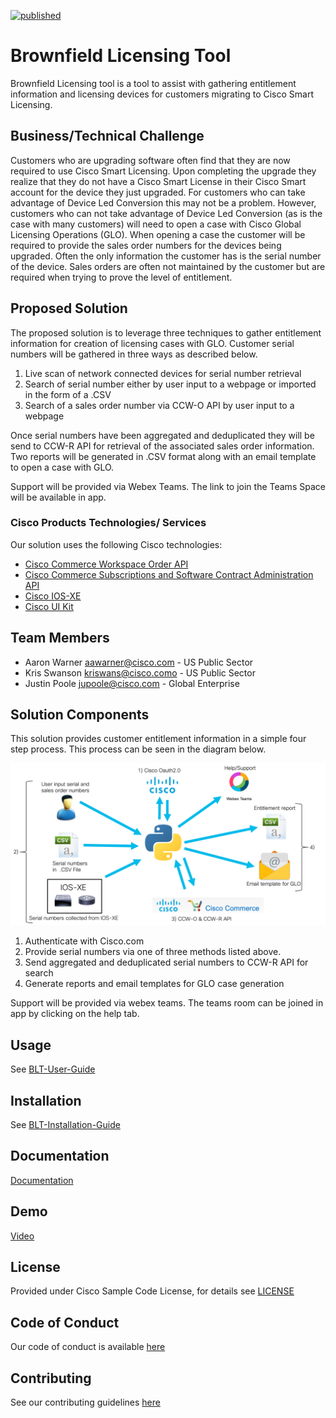 [![published](https://static.production.devnetcloud.com/codeexchange/assets/images/devnet-published.svg)](https://developer.cisco.com/codeexchange/github/repo/aawarner/BLT-ASIC)

# Brownfield Licensing Tool

Brownfield Licensing tool is a tool to assist with gathering entitlement information and licensing devices 
for customers migrating to Cisco Smart Licensing. 


## Business/Technical Challenge
Customers who are upgrading software often find that they are now required to use Cisco Smart Licensing.
Upon completing the upgrade they realize that they do not have a Cisco Smart License in their Cisco
Smart account for the device they just upgraded. For customers who can take advantage of Device Led
Conversion this may not be a problem. However, customers who can not take advantage of Device Led Conversion 
(as is the case with many customers) will need to open a case with Cisco Global Licensing Operations (GLO). When opening a
case the customer will be required to provide the sales order numbers for the devices being upgraded. Often the 
only information the customer has is the serial number of the device. Sales orders are often not maintained by the customer 
but are required when trying to prove the level of entitlement.

## Proposed Solution

The proposed solution is to leverage three techniques to gather entitlement information for creation of licensing cases
with GLO. Customer serial numbers will be gathered in three ways as described below.

1) Live scan of network connected devices for serial number retrieval
2) Search of serial number either by user input to a webpage or imported in the form of a .CSV
3) Search of a sales order number via CCW-O API by user input to a webpage

Once serial numbers have been aggregated and deduplicated they will be send to CCW-R API for retrieval of
the associated sales order information. Two reports will be generated in .CSV format along with an email 
template to open a case with GLO.

Support will be provided via Webex Teams. The link to join the Teams Space will be available in app.

### Cisco Products Technologies/ Services

Our solution uses the following Cisco technologies:

* [Cisco Commerce Workspace Order API](https://apiconsole.cisco.com)
* [Cisco Commerce Subscriptions and Software Contract Administration API](https://apiconsole.cisco.com)
* [Cisco IOS-XE](https://www.cisco.com/c/en/us/products/ios-nx-os-software/ios-xe/index.html)
* [Cisco UI Kit](https://developer.cisco.com/site/uiux/)

## Team Members

* Aaron Warner <aawarner@cisco.com> - US Public Sector
* Kris Swanson <kriswans@cisco.como> - US Public Sector
* Justin Poole <jupoole@cisco.com> - Global Enterprise


## Solution Components

This solution provides customer entitlement information in a simple four step process.
This process can be seen in the diagram below.

![diagram](docs/Picture1.png)

1) Authenticate with Cisco.com
2) Provide serial numbers via one of three methods listed above.
3) Send aggregated and deduplicated serial numbers to CCW-R API for search
4) Generate reports and email templates for GLO case generation

Support will be provided via webex teams. The teams room can be joined in app by clicking on the 
help tab.

## Usage

See [BLT-User-Guide](docs/BLT-Install-Guide.pdf)

## Installation

See [BLT-Installation-Guide](docs/BLT-Install-Guide.pdf)


## Documentation

[Documentation](docs/)

## Demo

[Video](https://youtu.be/IpFk8tnwKl4)

## License

Provided under Cisco Sample Code License, for details see [LICENSE](./LICENSE)

## Code of Conduct

Our code of conduct is available [here](./CODE_OF_CONDUCT.md)

## Contributing

See our contributing guidelines [here](./CONTRIBUTING.md)
